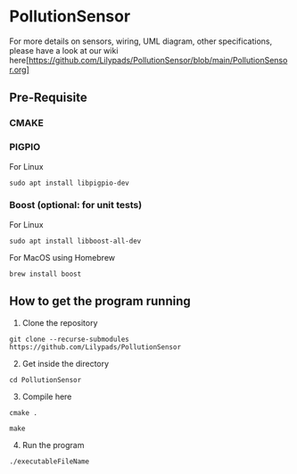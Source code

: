 # PollutionSensor

For more details on sensors, wiring, UML diagram, other specifications, please have a look at our wiki here[https://github.com/Lilypads/PollutionSensor/blob/main/PollutionSensor.org]

## Pre-Requisite

### CMAKE

### PIGPIO

For Linux

`sudo apt install libpigpio-dev`

### Boost (optional: for unit tests)

For Linux

`sudo apt install libboost-all-dev`

For MacOS using Homebrew

`brew install boost`

## How to get the program running

1. Clone the repository

`git clone --recurse-submodules https://github.com/Lilypads/PollutionSensor`

2. Get inside the directory

`cd PollutionSensor`

3. Compile here

`cmake .`

`make`

4. Run the program

`./executableFileName`
